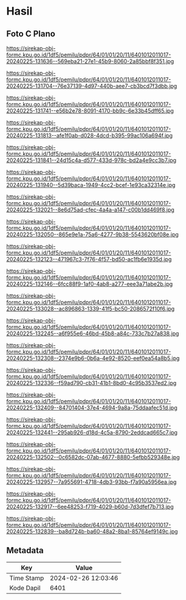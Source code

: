 # Hasil

## Foto C Plano

https://sirekap-obj-formc.kpu.go.id/1df5/pemilu/pdpr/64/01/01/20/11/6401012011017-20240225-131636--569eba21-27e1-45b9-8060-2a85bbf8f351.jpg

https://sirekap-obj-formc.kpu.go.id/1df5/pemilu/pdpr/64/01/01/20/11/6401012011017-20240225-131704--76e37139-4d97-440b-aee7-cb3bcd7f3dbb.jpg

https://sirekap-obj-formc.kpu.go.id/1df5/pemilu/pdpr/64/01/01/20/11/6401012011017-20240225-131741--e56b2e78-8091-4170-bb9c-6e33b45dff65.jpg

https://sirekap-obj-formc.kpu.go.id/1df5/pemilu/pdpr/64/01/01/20/11/6401012011017-20240225-131813--afe1f0ab-d028-4dcd-b395-99ac106a694f.jpg

https://sirekap-obj-formc.kpu.go.id/1df5/pemilu/pdpr/64/01/01/20/11/6401012011017-20240225-131841--24d15c4a-d577-433d-978c-bd2a4e9cc3b7.jpg

https://sirekap-obj-formc.kpu.go.id/1df5/pemilu/pdpr/64/01/01/20/11/6401012011017-20240225-131940--5d39baca-1949-4cc2-bcef-1e93ca32314e.jpg

https://sirekap-obj-formc.kpu.go.id/1df5/pemilu/pdpr/64/01/01/20/11/6401012011017-20240225-132021--8e6d75ad-cfec-4a4a-a147-c00b1dd469f8.jpg

https://sirekap-obj-formc.kpu.go.id/1df5/pemilu/pdpr/64/01/01/20/11/6401012011017-20240225-132050--865e9e1a-75a6-4277-9b38-5543620bf08e.jpg

https://sirekap-obj-formc.kpu.go.id/1df5/pemilu/pdpr/64/01/01/20/11/6401012011017-20240225-132123--471967c3-7f76-4f57-bd50-ac1fb6e1935d.jpg

https://sirekap-obj-formc.kpu.go.id/1df5/pemilu/pdpr/64/01/01/20/11/6401012011017-20240225-132146--6fcc88f9-1af0-4ab8-a277-eee3a71abe2b.jpg

https://sirekap-obj-formc.kpu.go.id/1df5/pemilu/pdpr/64/01/01/20/11/6401012011017-20240225-133028--ac896863-1339-41f5-bc50-2086572f10f6.jpg

https://sirekap-obj-formc.kpu.go.id/1df5/pemilu/pdpr/64/01/01/20/11/6401012011017-20240225-132245--a6f955e6-46bd-45b8-a84c-733c7b27a838.jpg

https://sirekap-obj-formc.kpu.go.id/1df5/pemilu/pdpr/64/01/01/20/11/6401012011017-20240225-132308--2374e9b6-0b6a-4e92-8520-eef0ea54a8b5.jpg

https://sirekap-obj-formc.kpu.go.id/1df5/pemilu/pdpr/64/01/01/20/11/6401012011017-20240225-132336--f59ad790-cb31-41b1-8bd0-4c95b3537ed2.jpg

https://sirekap-obj-formc.kpu.go.id/1df5/pemilu/pdpr/64/01/01/20/11/6401012011017-20240225-132409--84701404-37e4-4694-9a8a-75ddaafec51d.jpg

https://sirekap-obj-formc.kpu.go.id/1df5/pemilu/pdpr/64/01/01/20/11/6401012011017-20240225-132441--295ab926-d18d-4c5a-8790-2eddcad665c7.jpg

https://sirekap-obj-formc.kpu.go.id/1df5/pemilu/pdpr/64/01/01/20/11/6401012011017-20240225-132502--0c6582dc-07ab-4677-8880-5efbb529348e.jpg

https://sirekap-obj-formc.kpu.go.id/1df5/pemilu/pdpr/64/01/01/20/11/6401012011017-20240225-132957--7a955691-4718-4db3-93bb-f7a90a5956ea.jpg

https://sirekap-obj-formc.kpu.go.id/1df5/pemilu/pdpr/64/01/01/20/11/6401012011017-20240225-132917--6ee48253-f719-4029-b60d-7d3dfef7b713.jpg

https://sirekap-obj-formc.kpu.go.id/1df5/pemilu/pdpr/64/01/01/20/11/6401012011017-20240225-132839--ba8d724b-ba60-48a2-8ba1-85764ef9149c.jpg


## Metadata

| Key        | Value               |
| ---------- | ------------------- |
| Time Stamp | 2024-02-26 12:03:46 |
| Kode Dapil | 6401                |



